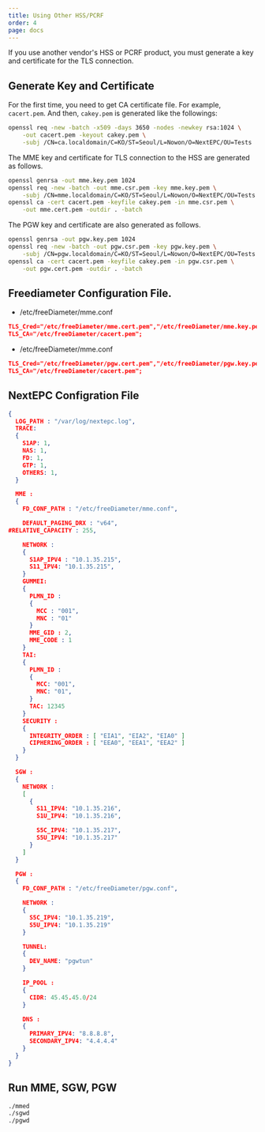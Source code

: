 ```yaml
---
title: Using Other HSS/PCRF
order: 4
page: docs
---
```



If you use another vendor's HSS or PCRF product, you must generate a key and certificate for the TLS connection.

## Generate Key and Certificate

For the first time, you need to get CA certificate file. For example, `cacert.pem`. And then, `cakey.pem` is generated like the followings:

```bash
openssl req -new -batch -x509 -days 3650 -nodes -newkey rsa:1024 \
    -out cacert.pem -keyout cakey.pem \
    -subj /CN=ca.localdomain/C=KO/ST=Seoul/L=Nowon/O=NextEPC/OU=Tests
```

The MME key and certificate for TLS connection to the HSS are generated as follows.

```bash
openssl genrsa -out mme.key.pem 1024
openssl req -new -batch -out mme.csr.pem -key mme.key.pem \
    -subj /CN=mme.localdomain/C=KO/ST=Seoul/L=Nowon/O=NextEPC/OU=Tests
openssl ca -cert cacert.pem -keyfile cakey.pem -in mme.csr.pem \
    -out mme.cert.pem -outdir . -batch
```

The PGW key and certificate are also generated as follows.
```bash
openssl genrsa -out pgw.key.pem 1024
openssl req -new -batch -out pgw.csr.pem -key pgw.key.pem \
    -subj /CN=pgw.localdomain/C=KO/ST=Seoul/L=Nowon/O=NextEPC/OU=Tests
openssl ca -cert cacert.pem -keyfile cakey.pem -in pgw.csr.pem \
    -out pgw.cert.pem -outdir . -batch
```

## Freediameter Configuration File.

  * /etc/freeDiameter/mme.conf
```json
TLS_Cred="/etc/freeDiameter/mme.cert.pem","/etc/freeDiameter/mme.key.pem";
TLS_CA="/etc/freeDiameter/cacert.pem";
```

  * /etc/freeDiameter/mme.conf
```json
TLS_Cred="/etc/freeDiameter/pgw.cert.pem","/etc/freeDiameter/pgw.key.pem";
TLS_CA="/etc/freeDiameter/cacert.pem";
```

## NextEPC Configration File

```json
{
  LOG_PATH : "/var/log/nextepc.log",
  TRACE:
  {
    S1AP: 1,
    NAS: 1,
    FD: 1,
    GTP: 1,
    OTHERS: 1,
  }

  MME :
  {
    FD_CONF_PATH : "/etc/freeDiameter/mme.conf",

    DEFAULT_PAGING_DRX : "v64",
#RELATIVE_CAPACITY : 255,

    NETWORK :
    {
      S1AP_IPV4 : "10.1.35.215",
      S11_IPV4: "10.1.35.215",
    }
    GUMMEI:
    {
      PLMN_ID : 
      {
        MCC : "001",
        MNC : "01"
      }
      MME_GID : 2,
      MME_CODE : 1
    }
    TAI:
    {
      PLMN_ID :
      {
        MCC: "001",
        MNC: "01",
      }
      TAC: 12345
    }
    SECURITY :
    {
      INTEGRITY_ORDER : [ "EIA1", "EIA2", "EIA0" ]
      CIPHERING_ORDER : [ "EEA0", "EEA1", "EEA2" ]
    }
  }

  SGW :
  {
    NETWORK :
    [
      {
        S11_IPV4: "10.1.35.216",
        S1U_IPV4: "10.1.35.216",

        S5C_IPV4: "10.1.35.217",
        S5U_IPV4: "10.1.35.217"
      }
    ]
  }

  PGW :
  {
    FD_CONF_PATH : "/etc/freeDiameter/pgw.conf",

    NETWORK :
    {
      S5C_IPV4: "10.1.35.219",
      S5U_IPV4: "10.1.35.219"
    }

    TUNNEL: 
    {
      DEV_NAME: "pgwtun"
    }

    IP_POOL :
    {
      CIDR: 45.45.45.0/24
    }

    DNS :
    {
      PRIMARY_IPV4: "8.8.8.8",
      SECONDARY_IPV4: "4.4.4.4"
    }
  }
}
```

## Run MME, SGW, PGW

```bash
./mmed
./sgwd
./pgwd
```
